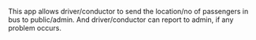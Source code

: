 This app allows driver/conductor to send the location/no of passengers in bus to public/admin. And driver/conductor can report to admin, if any problem occurs.
